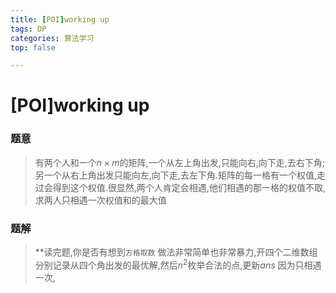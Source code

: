 ```yaml
---
title: [POI]working up
tags: DP
categories: 算法学习
top: false

---
```

# [POI]working up
### 题意
> 有两个人和一个$n \times m$的矩阵,一个从左上角出发,只能向右,向下走,去右下角;另一个从右上角出发只能向左,向下走,去左下角.矩阵的每一格有一个权值,走过会得到这个权值.很显然,两个人肯定会相遇,他们相遇的那一格的权值不取,求两人只相遇一次权值和的最大值

### 题解
> **读完题,你是否有想到`方格取数`
> 做法非常简单也非常暴力,开四个二维数组分别记录从四个角出发的最优解,然后$n^2$枚举合法的点,更新$ans$
> 因为只相遇一次,
<!--stackedit_data:
eyJoaXN0b3J5IjpbNzMxODczNzQsODMxMTI3NjM4XX0=
-->